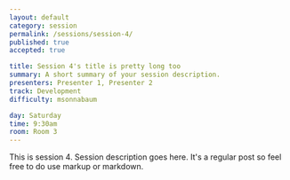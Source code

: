 ```yaml
---
layout: default
category: session
permalink: /sessions/session-4/
published: true
accepted: true

title: Session 4's title is pretty long too
summary: A short summary of your session description.
presenters: Presenter 1, Presenter 2
track: Development
difficulty: msonnabaum

day: Saturday
time: 9:30am
room: Room 3
---
```


This is session 4. Session description goes here. It's a regular post so feel free to do use markup or markdown.
